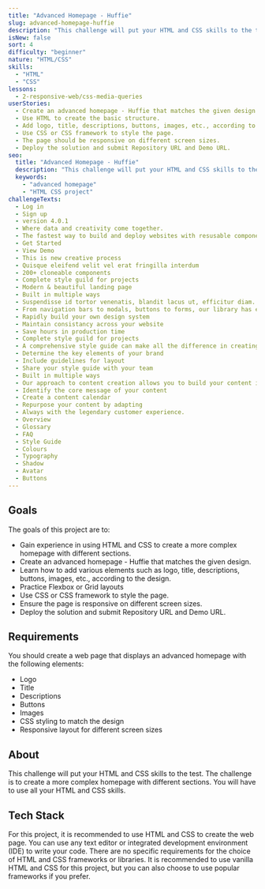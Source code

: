 ```yaml
---
title: "Advanced Homepage - Huffie"
slug: advanced-homepage-huffie
description: "This challenge will put your HTML and CSS skills to the test. The challenge is to create a more complex homepage with different sections. You will have to use all your HTML and CSS skills."
isNew: false
sort: 4
difficulty: "beginner"
nature: "HTML/CSS"
skills:
  - "HTML"
  - "CSS"
lessons:
  - 2-responsive-web/css-media-queries
userStories:
  - Create an advanced homepage - Huffie that matches the given design.
  - Use HTML to create the basic structure.
  - Add logo, title, descriptions, buttons, images, etc., according to the design.
  - Use CSS or CSS framework to style the page.
  - The page should be responsive on different screen sizes.
  - Deploy the solution and submit Repository URL and Demo URL.
seo:
  title: "Advanced Homepage - Huffie"
  description: "This challenge will put your HTML and CSS skills to the test. The challenge is to create a more complex homepage with different sections. You will have to use all your HTML and CSS skills."
  keywords:
    - "advanced homepage"
    - "HTML CSS project"
challengeTexts:
  - Log in
  - Sign up
  - version 4.0.1
  - Where data and creativity come together.
  - The fastest way to build and deploy websites with resusable components.
  - Get Started
  - View Demo
  - This is new creative process
  - Quisque eleifend velit vel erat fringilla interdum
  - 200+ cloneable components
  - Complete style guild for projects
  - Modern & beautiful landing page
  - Built in multiple ways
  - Suspendisse id tortor venenatis, blandit lacus ut, efficitur diam. Proin vulputate nisl vel sem consequat euismod.
  - From navigation bars to modals, buttons to forms, our library has everything you need to jumpstart your development process.
  - Rapidly build your own design system
  - Maintain consistancy across your website
  - Save hours in production time
  - Complete style guild for projects
  - A comprehensive style guide can make all the difference in creating a cohesive and effective design.
  - Determine the key elements of your brand
  - Include guidelines for layout
  - Share your style guide with your team
  - Built in multiple ways
  - Our approach to content creation allows you to build your content in multiple ways, maximizing your efficiency and output.
  - Identify the core message of your content
  - Create a content calendar
  - Repurpose your content by adapting
  - Always with the legendary customer experience.
  - Overview
  - Glossary
  - FAQ
  - Style Guide
  - Colours
  - Typography
  - Shadow
  - Avatar
  - Buttons
---
```


## Goals

The goals of this project are to:

- Gain experience in using HTML and CSS to create a more complex homepage with different sections.
- Create an advanced homepage - Huffie that matches the given design.
- Learn how to add various elements such as logo, title, descriptions, buttons, images, etc., according to the design.
- Practice Flexbox or Grid layouts
- Use CSS or CSS framework to style the page.
- Ensure the page is responsive on different screen sizes.
- Deploy the solution and submit Repository URL and Demo URL.

## Requirements

You should create a web page that displays an advanced homepage with the following elements:

- Logo
- Title
- Descriptions
- Buttons
- Images
- CSS styling to match the design
- Responsive layout for different screen sizes

## About

This challenge will put your HTML and CSS skills to the test. The challenge is to create a more complex homepage with different sections. You will have to use all your HTML and CSS skills.

## Tech Stack

For this project, it is recommended to use HTML and CSS to create the web page. You can use any text editor or integrated development environment (IDE) to write your code. There are no specific requirements for the choice of HTML and CSS frameworks or libraries. It is recommended to use vanilla HTML and CSS for this project, but you can also choose to use popular frameworks if you prefer.
